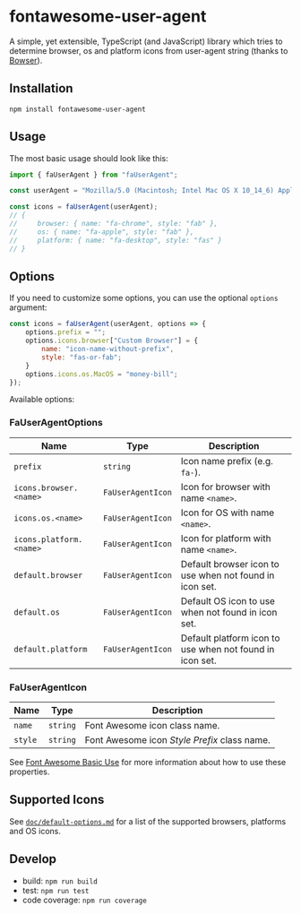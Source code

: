 # fontawesome-user-agent

A simple, yet extensible, TypeScript (and JavaScript) library which tries to determine browser, os and platform icons from user-agent string (thanks to [Bowser](https://github.com/lancedikson/bowser)).

## Installation

```text
npm install fontawesome-user-agent
```

## Usage

The most basic usage should look like this:

```js
import { faUserAgent } from "faUserAgent";

const userAgent = "Mozilla/5.0 (Macintosh; Intel Mac OS X 10_14_6) AppleWebKit/537.36 (KHTML, like Gecko) Chrome/76.0.3809.100 Safari/537.36";

const icons = faUserAgent(userAgent);
// {
//     browser: { name: "fa-chrome", style: "fab" },
//     os: { name: "fa-apple", style: "fab" },
//     platform: { name: "fa-desktop", style: "fas" }
// }
```

## Options

If you need to customize some options, you can use the optional `options` argument:

```js
const icons = faUserAgent(userAgent, options => {
    options.prefix = "";
    options.icons.browser["Custom Browser"] = {
        name: "icon-name-without-prefix",
        style: "fas-or-fab";
    }
    options.icons.os.MacOS = "money-bill";
});
```

Available options:

### FaUserAgentOptions

Name | Type | Description
--- | --- | ---
`prefix` | `string` | Icon name prefix (e.g. `fa-`).
`icons.browser.<name>` | `FaUserAgentIcon` | Icon for browser with name `<name>`.
`icons.os.<name>` | `FaUserAgentIcon` | Icon for OS with name `<name>`.
`icons.platform.<name>` | `FaUserAgentIcon` | Icon for platform with name `<name>`.
`default.browser` | `FaUserAgentIcon` | Default browser icon to use when not found in icon set.
`default.os` | `FaUserAgentIcon` | Default OS icon to use when not found in icon set.
`default.platform` | `FaUserAgentIcon` | Default platform icon to use when not found in icon set.

### FaUserAgentIcon

Name | Type | Description
--- | --- | ---
`name` | `string` | Font Awesome icon class name.
`style` | `string` | Font Awesome icon _Style Prefix_ class name.

See [Font Awesome Basic Use](https://fontawesome.com/how-to-use/on-the-web/referencing-icons/basic-use) for more information about how to use these properties.

## Supported Icons

See [`doc/default-options.md`](doc/default-options.md) for a list of the supported browsers, platforms and OS icons.

## Develop

* build: `npm run build`
* test: `npm run test`
* code coverage: `npm run coverage`

